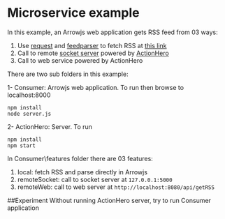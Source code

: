 Microservice example
==================
In this example, an Arrowjs web application gets RSS feed from 03 ways:

1. Use [request](https://www.npmjs.com/package/request) and [feedparser](https://www.npmjs.com/package/feedparser) to fetch RSS at [this link](http://vnexpress.net/rss/the-gioi.rss)
2. Call to remote [socket server](http://www.actionherojs.com/docs/#socket-server) powered by [ActionHero](http://www.actionherojs.com/)
3. Call to web service powered by ActionHero


There are two sub folders in this example:

1- Consumer: Arrowjs web application. To run then browse to localhost:8000

```
npm install
node server.js
```
2- ActionHero: Server. To run 

```
npm install
npm start
```

In Consumer\features folder there are 03 features:

1. local: fetch RSS and parse directly in Arrowjs
2. remoteSocket: call to socket server at `127.0.0.1:5000`
3. remoteWeb: call to web server at `http://localhost:8080/api/getRSS`

##Experiment
Without running ActionHero server, try to run Consumer application



